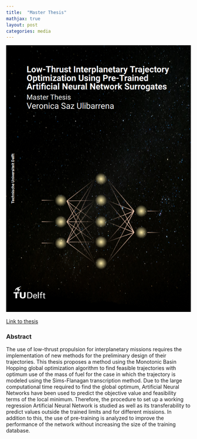 ```yaml
---
title:  "Master Thesis"
mathjax: true
layout: post
categories: media
---
```


![Master Thesis Cover](masterthesiscover.png.png)

[Link to thesis](https://repository.tudelft.nl/record/uuid:09c8d317-4f4f-4cb9-9778-bc77b1dd8e59)

### Abstract
The use of low-thrust propulsion for interplanetary missions requires the implementation of new methods for the preliminary design of their trajectories. This thesis proposes a method using the Monotonic Basin Hopping global optimization algorithm to find feasible trajectories with optimum use of the mass of fuel for the case in which the trajectory is modeled using the Sims-Flanagan transcription method. Due to the large computational time required to find the global optimum, Artificial Neural Networks have been used to predict the objective value and feasibility terms of the local minimum. Therefore, the procedure to set up a working regression Artificial Neural Network is studied as well as its transferability to predict values outside the trained limits and for different missions. In addition to this, the use of pre-training is analyzed to improve the performance of the network without increasing the size of the training database.



